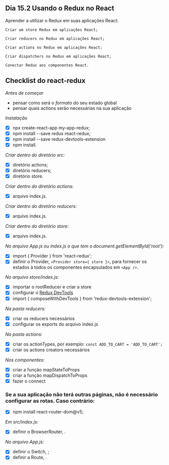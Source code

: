 ## Dia 15.2 Usando o Redux no React

Aprender a utilizar o Redux em suas aplicações React:

    Criar um store Redux em aplicações React;

    Criar reducers no Redux em aplicações React;

    Criar actions no Redux em aplicações React;

    Criar dispatchers no Redux em aplicações React;

    Conectar Redux aos componentes React.
    
    
## Checklist do react-redux

*Antes de começar*
- pensar como será o *formato* do seu estado global
- pensar quais actions serão necessárias na sua aplicação

*Instalação*
- [x] npx create-react-app my-app-redux;
- [x] npm install --save redux react-redux;
- [x] npm install --save redux-devtools-extension
- [x] npm install.

*Criar dentro do diretório src:*
- [x] diretório actions;
- [x] diretório reducers;
- [x] diretório store.

*Criar dentro do diretório actions:*
- [x] arquivo index.js.

*Criar dentro do diretório reducers:*
- [x] arquivo index.js.

*Criar dentro do diretório store:*
- [x] arquivo index.js.

*No arquivo App.js ou index.js o que tem o document.getElementById('root'):*
- [x] import { Provider } from 'react-redux';
- [x] definir o Provider, `<Provider store={ store }>`, para fornecer os estados à todos os componentes encapsulados em `<App />`.

*No arquivo store/index.js:*
- [x] importar o rootReducer e criar a store
- [x] configurar o [Redux DevTools](https://github.com/reduxjs/redux-devtools)
- [x] import { composeWithDevTools } from 'redux-devtools-extension';

*Na pasta reducers:*
- [x] criar os reducers necessários
- [x] configurar os exports do arquivo index.js
 
*Na pasta actions:*
- [x] criar os actionTypes, por exemplo: `const ADD_TO_CART = 'ADD_TO_CART';`
- [x] criar os actions creators necessários

*Nos componentes:*
- [x] criar a função mapStateToProps
- [x] criar a função mapDispatchToProps
- [x] fazer o connect

### Se a sua aplicação não terá outras páginas, não é necessário configurar as rotas. Caso contrário:

- [x] npm install react-router-dom@v5;

*Em src/index.js:*

- [x] definir o BrowserRouter, <BrowserRouter> .

*No arquivo App.js:*
    
- [x] definir o Switch, <Switch> ;
- [x] definir a Route, <Route>.
